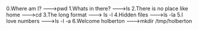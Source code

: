 0.Where am I? --->pwd
1.Whats in there? --->ls
2.There is no place like home --->cd
3.The long format ---> ls -l
4.Hidden files --->ls -la 
5.I love numbers --->ls -l -a
6.Welcome holberton --->mkdir /tmp/holberton
